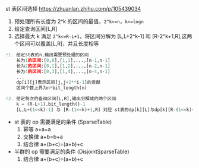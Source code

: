st 表区间选择
https://zhuanlan.zhihu.com/p/105439034

1. 预处理所有长度为 2^k 的区间的最值，`2^k<=n`，`k<=logn`
2. 给定查询区间[L,R]
3. 选择最大 k 满足 `2^k<=R-L+1`，将区间分解为 [L,L+2^k-1] 和 [R-2^k+1,R],这两个区间可以覆盖[L,R]，并且长度相等

```python
!1. 给定st表的n,输出需要预处理的区间
    长为1的区间:[0,0],[1,1],...,[n-1,n-1]
    长为2的区间:[0,1],[1,2],...,[n-2,n-1]
    长为4的区间:[0,3],[1,4],...,[n-4,n-1]
    ...
    dp[i][j]表示区间[j,j+2**i-1]的贡献
    区间个数上界为n*bit_length(n)

!2. 给定每次的查询区间[L,R],输出分解成的两个区间
    k = (R-L+1).bit_length()-1
    [L,L+(1<<k)-1] 与 [R-(1<<k)+1,R] 对应 st表的dp[k][L]与dp[k][R-(1<<k)+1]
```

- st 表的 op 需要满足的条件 (SparseTable)
  1. 幂等 a+a=a
  2. 交换律 a+b=b+a
  3. 结合律 a+(b+c)=(a+b)+c
- 半群的 op 需要满足的条件 (DisjointSparseTable)
  1. 结合律 a+(b+c)=(a+b)+c
